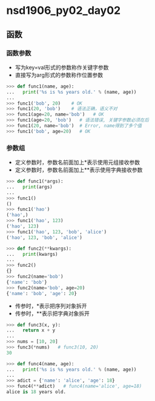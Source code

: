 # nsd1906_py02_day02

## 函数

### 函数参数

- 写为key=val形式的参数称作关键字参数
- 直接写为arg形式的参数称作位置参数

```python
>>> def func1(name, age):
...   print('%s is %s years old.' % (name, age))
... 
>>> func1('bob', 20)    # OK
>>> func1(20, 'bob')    # 语法正确，语义不对
>>> func1(age=20, name='bob')   # OK
>>> func1(age=20, 'bob')   # 语法错误, 关键字参数必须在后
>>> func1(20, name='bob')  # Error, name得到了多个值
>>> func1('bob', age=20)   # OK
```

### 参数组

- 定义参数时，参数名前面加上\*表示使用元组接收参数
- 定义参数时，参数名前面加上\*\*表示使用字典接收参数

```python
>>> def func1(*args):
...   print(args)
... 
>>> func1()
()
>>> func1('hao')
('hao',)
>>> func1('hao', 123)
('hao', 123)
>>> func1('hao', 123, 'bob', 'alice')
('hao', 123, 'bob', 'alice')

>>> def func2(**kwargs):
...   print(kwargs)
... 
>>> func2()
{}
>>> func2(name='bob')
{'name': 'bob'}
>>> func2(name='bob', age=20)
{'name': 'bob', 'age': 20}
```

- 传参时，\*表示把序列对象拆开
- 传参时，\*\*表示把字典对象拆开

```python
>>> def func3(x, y):
...   return x + y
... 
>>> nums = [10, 20]
>>> func3(*nums)   # func3(10, 20)
30

>>> def func4(name, age):
...   print('%s is %s years old.' % (name, age))
... 
>>> adict = {'name': 'alice', 'age': 18}
>>> func4(**adict)   # func4(name='alice', age=18)
alice is 18 years old.
```









